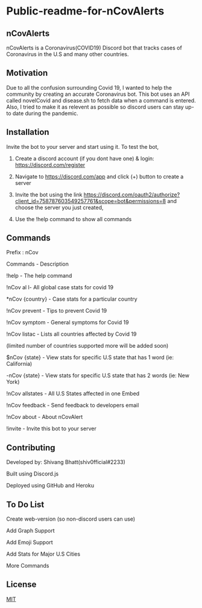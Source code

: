 # Public-readme-for-nCovAlerts
## nCovAlerts
nCovAlerts is a Coronavirus(COVID19) Discord bot that tracks cases of Coronavirus in the U.S and many other countries.

## Motivation

Due to all the confusion surrounding Covid 19, I wanted to help the community by creating an accurate Coronavirus bot. This bot uses an API called novelCovid and disease.sh to fetch data when a command is entered. Also, I tried to make it as relevent as possible so discord users can stay up-to date during the pandemic.

## Installation

Invite the bot to your server and start using it.
To test the bot, 

1. Create a discord account (if you dont have one) & login: https://discord.com/register

2. Navigate to https://discord.com/app and click (+) button to create a server

3. Invite the bot using the link  https://discord.com/oauth2/authorize?client_id=758787603549257761&scope=bot&permissions=8 and choose the server you just created,

4. Use the !help command to show all commands 


## Commands


Prefix : nCov 

Commands -  Description

!help - The help command

!nCov al l- All global case stats for covid 19

*nCov {country}	 - Case stats for a particular country

!nCov prevent - Tips to prevent Covid 19

!nCov symptom	 - General symptoms for Covid 19

!nCov listac - Lists all countries affected by Covid 19 

(limited number of countries supported more will be added soon)

$nCov {state} - View stats for specific U.S state that has 1 word (ie: California)

-nCov {state} - View stats for specific U.S state that has 2 words (ie: New York)

!nCov allstates - All U.S States affected in one Embed

!nCov feedback	- Send feedback to developers email

!nCov about -  About nCovAlert

!invite -  Invite this bot to your server



## Contributing
Developed by: Shivang Bhatt(shiv0fficial#2233)

Built using Discord.js

Deployed using GitHub and Heroku


## To Do List
Create web-version (so non-discord users can use)

Add Graph Support 

Add Emoji Support

Add Stats for Major U.S Cities

More Commands
## License
[MIT](https://choosealicense.com/licenses/mit/)
